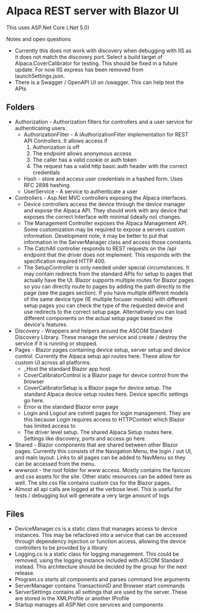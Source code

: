 # Alpaca REST server with Blazor UI
This uses ASP.Net Core (.Net 5.0)

Notes and open questions

* Currently this does not work with discovery when debugging with IIS as it does not match the discovery port. Select a build target of Alpaca.CoverCalibrator for testing. This should be fixed in a future update. For now IIS express has been removed from launchSettings.json.
* There is a Swagger / OpenAPI UI on /swagger. This can help test the APIs

## Folders
* Authorization - Authorization filters for controllers and a user service for authenticating users.
  * AuthorizationFilter - A IAuthorizationFilter implementation for REST API Controllers. It allows access if
    1. Authorization is off
    2. The endpoint allows anonymous access
    3. The caller has a valid cookie or auth token
    4. The request has a valid http basic auth header with the correct credentials
  * Hash - store and access user credentials in a hashed form. Uses RFC 2898 hashing.
  * UserService - A service to authenticate a user
* Controllers - Asp.Net MVC controllers exposing the Alpaca interfaces.
  *  Device controllers access the device through the device manager and expose the Alpaca API. They should work with any device that exposes the correct Interface with minimal (ideally no) changes.
  * The Management Controller exposes the Alpaca Management API. Some customization may be required to expose a servers custom information. Development note, it may be better to put that information in the ServerManager class and access those constants.
  * The CatchAll controller responds to REST requests on the /api endpoint that the driver does not implement. This responds with the specification required HTTP 400.
  * The SetupController is only needed under special circumstances. It may contain redirects from the standard APIs for setup to pages that actually have the UI. Blazor supports multiple routes for Blazor pages so you can directly route to pages by adding the path directly to the page (see the pages section). If you have multiple different models of the same device type (IE multiple focuser models) with different setup pages you can check the type of the requested device and use redirects to the correct setup page. Alternatively you can load different components on the actual setup page based on the device's features.
* Discovery - Wrappers and helpers around the ASCOM Standard Discovery Library. These manage the service and create / destroy the service if it is running or stopped.
* Pages - Blazor pages containing device setup, server setup and device control. Currently the Alpaca setup api routes here. These allow for custom UI across all platforms.
  * _Host the standard Blazor app host
  * CoverCalibratorControl is a Blazor page for device control from the browser
  * CoverCalibratorSetup is a Blazor page for device setup. The standard Alpaca device setup routes here. Device specific settings go here.
  * Error is the standard Blazor error page
  * Login and Logout are cshmtl pages for login management. They are this because Login requires access to HTTPContext which Blazor has limited access to
  * The driver level setup. The shared Alpaca Setup routes here. Settings like discovery, ports and access go here.
* Shared - Blazor components that are shared between other Blazor pages. Currently this consists of the Navigation Menu, the login / out UI, and main layout. Links to all pages can be added to NavMenu so they can be accessed from the menu.
* wwwroot - the root folder for www access. Mostly contains the favicon and css assets for the site. Other static resources can be added here as well. The site.css file contains custom css for the Blazor pages.
* Almost all api calls are logged at the verbose level. This is useful for tests / debugging but will generate a very large amount of logs

## Files

* DeviceManager.cs is a static class that manages access to device instances. This may be refactored into a service that can be accessed through dependency injection or function access, allowing the device controllers to be provided by a library
* Logging.cs is a static class for logging management. This could be removed, using the logging instance included with ASCOM Standard instead. This architecture should be decided by the group for the next release.
* Program.cs starts all components and parses command line arguments
* ServerManager contains TransactionID and Browser start commands
* ServerSettings contains all settings that are used by the server. These are stored in the XMLProfile or another IProfile
* Startup manages all ASP.Net core services and components